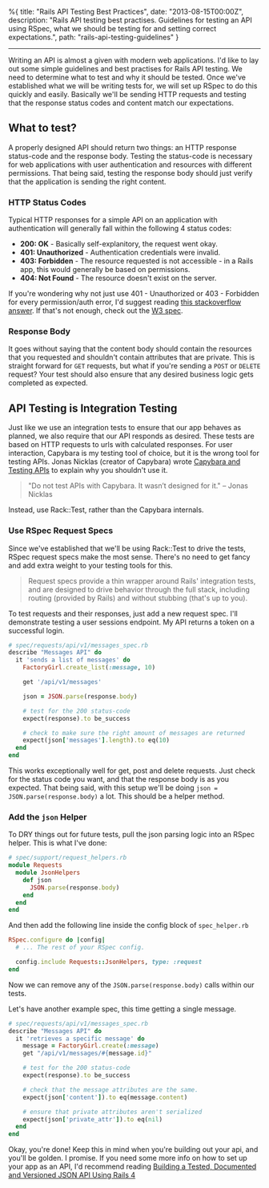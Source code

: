 %{
title: "Rails API Testing Best Practices",
date: "2013-08-15T00:00Z",
description: "Rails API testing best practises. Guidelines for testing an API using RSpec, what we should be testing for and setting correct expectations.",
path: "rails-api-testing-guidelines"
}

---

Writing an API is almost a given with modern web applications. I'd like to lay
out some simple guidelines and best practises for Rails API testing. We need to
determine what to test and why it should be tested. Once we've established what
we will be writing tests for, we will set up RSpec to do this quickly and
easily. Basically we'll be sending HTTP requests and testing that the response
status codes and content match our expectations.

## What to test?

A properly designed API should return two things: an HTTP response status-code
and the response body. Testing the status-code is necessary for web applications
with user authentication and resources with different permissions. That being
said, testing the response body should just verify that the application is
sending the right content.

### HTTP Status Codes

Typical HTTP responses for a simple API on an application with authentication
will generally fall within the following 4 status codes:

- **200: OK** - Basically self-explanitory, the request went okay.
- **401: Unauthorized** - Authentication credentials were invalid.
- **403: Forbidden** - The resource requested is not accessible - in a Rails
  app, this would generally be based on permissions.
- **404: Not Found** - The resource doesn't exist on the server.

If you're wondering why not just use 401 - Unauthorized or 403 - Forbidden for
every permission/auth error, I'd suggest reading
[this stackoverflow answer](http://stackoverflow.com/a/6937030/492566). If
that's not enough, check out the [W3 spec](http://www.w3.org/Protocols/rfc2616/rfc2616-sec6.html).

### Response Body

It goes without saying that the content body should contain the resources that
you requested and shouldn't contain attributes that are private. This is
straight forward for `GET` requests, but what if you're sending a `POST` or
`DELETE` request? Your test should also ensure that any desired business logic
gets completed as expected.

## API Testing is Integration Testing

Just like we use an integration tests to ensure that our app behaves as planned,
we also require that our API responds as desired. These tests are based on HTTP
requests to urls with calculated responses. For user interaction, Capybara is my
testing tool of choice, but it is the wrong tool for testing APIs. Jonas Nicklas
(creator of Capybara) wrote [Capybara and Testing APIs](http://www.elabs.se/blog/34-capybara-and-testing-apis)
to explain why you shouldn't use it.

> "Do not test APIs with Capybara. It wasn’t designed for it." – Jonas Nicklas

Instead, use Rack::Test, rather than the Capybara internals.

### Use RSpec Request Specs

Since we've established that we'll be using Rack::Test to drive the tests, RSpec
request specs make the most sense. There's no need to get fancy and add extra
weight to your testing tools for this.

> Request specs provide a thin wrapper around Rails' integration tests, and are
> designed to drive behavior through the full stack, including routing (provided
> by Rails) and without stubbing (that's up to you).

To test requests and their responses, just add a new request spec. I'll
demonstrate testing a user sessions endpoint. My API returns a token on a
successful login.

```ruby
# spec/requests/api/v1/messages_spec.rb
describe "Messages API" do
  it 'sends a list of messages' do
    FactoryGirl.create_list(:message, 10)

    get '/api/v1/messages'

    json = JSON.parse(response.body)

    # test for the 200 status-code
    expect(response).to be_success

    # check to make sure the right amount of messages are returned
    expect(json['messages'].length).to eq(10)
  end
end
```

This works exceptionally well for get, post and delete requests. Just check for
the status code you want, and that the response body is as you expected. That
being said, with this setup we'll be doing `json = JSON.parse(response.body)` a
lot. This should be a helper method.

### Add the `json` Helper

To DRY things out for future tests, pull the json parsing logic into an RSpec
helper. This is what I've done:

```ruby
# spec/support/request_helpers.rb
module Requests
  module JsonHelpers
    def json
      JSON.parse(response.body)
    end
  end
end
```

And then add the following line inside the config block of `spec_helper.rb`

```ruby
RSpec.configure do |config|
  # ... The rest of your RSpec config.

  config.include Requests::JsonHelpers, type: :request
end
```

Now we can remove any of the `JSON.parse(response.body)` calls within our tests.

Let's have another example spec, this time getting a single message.

```ruby
# spec/requests/api/v1/messages_spec.rb
describe "Messages API" do
  it 'retrieves a specific message' do
    message = FactoryGirl.create(:message)
    get "/api/v1/messages/#{message.id}"

    # test for the 200 status-code
    expect(response).to be_success

    # check that the message attributes are the same.
    expect(json['content']).to eq(message.content)

    # ensure that private attributes aren't serialized
    expect(json['private_attr']).to eq(nil)
  end
end
```

Okay, you're done! Keep this in mind when you're building out your api, and
you'll be golden. I promise. If you need some more info on how to set up your
app as an API, I'd recommend reading [Building a Tested, Documented and
Versioned JSON API Using Rails 4](http://www.emilsoman.com/blog/2013/05/18/building-a-tested/)
